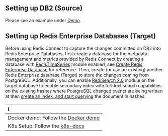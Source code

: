 ## Setting up DB2 (Source)

Please see an example under [Demo](demo/setup_db2.sh).

## Setting up Redis Enterprise Databases (Target)

Before using Redis Connect to capture the changes committed on DB2 into Redis Enterprise Databases, first create a database for the metadata management and metrics provided by Redis Connect by creating a database with [RedisTimeSeries](https://redis.com/modules/redis-timeseries/) module enabled, see [Create Redis Enterprise Database](https://docs.redis.com/latest/rs/administering/creating-databases/#creating-a-new-redis-database) for reference. Then, create (or use an existing) another Redis Enterprise database (Target) to store the changes coming from PostgreSQL. Additionally, you can enable [RediSearch 2.0](https://redis.com/blog/introducing-redisearch-2-0/) module on the target database to enable secondary index with full-text search capabilities on the existing hashes where PostgreSQL changed events are being written at then [create an index, and start querying](https://oss.redis.com/redisearch/Commands/) the document in hashes.

| ℹ️                                               |
|:-------------------------------------------------|
| Docker demo: Follow the [Docker demo](demo)      |
| K8s Setup: Follow the [k8s-docs](../../k8s-docs) |
